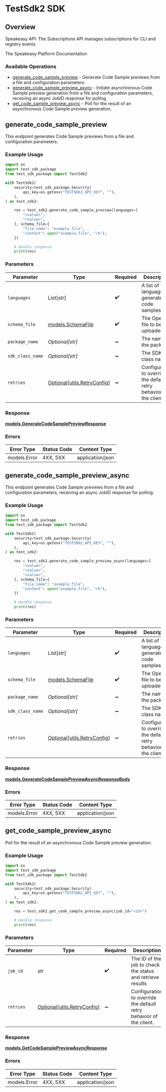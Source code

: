 # TestSdk2 SDK

## Overview

Speakeasy API: The Subscriptions API manages subscriptions for CLI and registry events

The Speakeasy Platform Documentation
</docs>

### Available Operations

* [generate_code_sample_preview](#generate_code_sample_preview) - Generate Code Sample previews from a file and configuration parameters.
* [generate_code_sample_preview_async](#generate_code_sample_preview_async) - Initiate asynchronous Code Sample preview generation from a file and configuration parameters, receiving an async JobID response for polling.
* [get_code_sample_preview_async](#get_code_sample_preview_async) - Poll for the result of an asynchronous Code Sample preview generation.

## generate_code_sample_preview

This endpoint generates Code Sample previews from a file and configuration parameters.

### Example Usage

```python
import os
import test_sdk_package
from test_sdk_package import TestSdk2

with TestSdk2(
    security=test_sdk_package.Security(
        api_key=os.getenv("TESTSDK2_API_KEY", ""),
    ),
) as test_sdk2:

    res = test_sdk2.generate_code_sample_preview(languages=[
        "<value>",
        "<value>",
    ], schema_file={
        "file_name": "example.file",
        "content": open("example.file", "rb"),
    })

    # Handle response
    print(res)

```

### Parameters

| Parameter                                                           | Type                                                                | Required                                                            | Description                                                         |
| ------------------------------------------------------------------- | ------------------------------------------------------------------- | ------------------------------------------------------------------- | ------------------------------------------------------------------- |
| `languages`                                                         | List[*str*]                                                         | :heavy_check_mark:                                                  | A list of languages to generate code samples for                    |
| `schema_file`                                                       | [models.SchemaFile](../../models/schemafile.md)                     | :heavy_check_mark:                                                  | The OpenAPI file to be uploaded                                     |
| `package_name`                                                      | *Optional[str]*                                                     | :heavy_minus_sign:                                                  | The name of the package                                             |
| `sdk_class_name`                                                    | *Optional[str]*                                                     | :heavy_minus_sign:                                                  | The SDK class name                                                  |
| `retries`                                                           | [Optional[utils.RetryConfig]](../../models/utils/retryconfig.md)    | :heavy_minus_sign:                                                  | Configuration to override the default retry behavior of the client. |

### Response

**[models.GenerateCodeSamplePreviewResponse](../../models/generatecodesamplepreviewresponse.md)**

### Errors

| Error Type       | Status Code      | Content Type     |
| ---------------- | ---------------- | ---------------- |
| models.Error     | 4XX, 5XX         | application/json |

## generate_code_sample_preview_async

This endpoint generates Code Sample previews from a file and configuration parameters, receiving an async JobID response for polling.

### Example Usage

```python
import os
import test_sdk_package
from test_sdk_package import TestSdk2

with TestSdk2(
    security=test_sdk_package.Security(
        api_key=os.getenv("TESTSDK2_API_KEY", ""),
    ),
) as test_sdk2:

    res = test_sdk2.generate_code_sample_preview_async(languages=[
        "<value>",
        "<value>",
        "<value>",
    ], schema_file={
        "file_name": "example.file",
        "content": open("example.file", "rb"),
    })

    # Handle response
    print(res)

```

### Parameters

| Parameter                                                           | Type                                                                | Required                                                            | Description                                                         |
| ------------------------------------------------------------------- | ------------------------------------------------------------------- | ------------------------------------------------------------------- | ------------------------------------------------------------------- |
| `languages`                                                         | List[*str*]                                                         | :heavy_check_mark:                                                  | A list of languages to generate code samples for                    |
| `schema_file`                                                       | [models.SchemaFile](../../models/schemafile.md)                     | :heavy_check_mark:                                                  | The OpenAPI file to be uploaded                                     |
| `package_name`                                                      | *Optional[str]*                                                     | :heavy_minus_sign:                                                  | The name of the package                                             |
| `sdk_class_name`                                                    | *Optional[str]*                                                     | :heavy_minus_sign:                                                  | The SDK class name                                                  |
| `retries`                                                           | [Optional[utils.RetryConfig]](../../models/utils/retryconfig.md)    | :heavy_minus_sign:                                                  | Configuration to override the default retry behavior of the client. |

### Response

**[models.GenerateCodeSamplePreviewAsyncResponseBody](../../models/generatecodesamplepreviewasyncresponsebody.md)**

### Errors

| Error Type       | Status Code      | Content Type     |
| ---------------- | ---------------- | ---------------- |
| models.Error     | 4XX, 5XX         | application/json |

## get_code_sample_preview_async

Poll for the result of an asynchronous Code Sample preview generation.

### Example Usage

```python
import os
import test_sdk_package
from test_sdk_package import TestSdk2

with TestSdk2(
    security=test_sdk_package.Security(
        api_key=os.getenv("TESTSDK2_API_KEY", ""),
    ),
) as test_sdk2:

    res = test_sdk2.get_code_sample_preview_async(job_id="<id>")

    # Handle response
    print(res)

```

### Parameters

| Parameter                                                           | Type                                                                | Required                                                            | Description                                                         |
| ------------------------------------------------------------------- | ------------------------------------------------------------------- | ------------------------------------------------------------------- | ------------------------------------------------------------------- |
| `job_id`                                                            | *str*                                                               | :heavy_check_mark:                                                  | The ID of the job to check the status and retrieve results          |
| `retries`                                                           | [Optional[utils.RetryConfig]](../../models/utils/retryconfig.md)    | :heavy_minus_sign:                                                  | Configuration to override the default retry behavior of the client. |

### Response

**[models.GetCodeSamplePreviewAsyncResponse](../../models/getcodesamplepreviewasyncresponse.md)**

### Errors

| Error Type       | Status Code      | Content Type     |
| ---------------- | ---------------- | ---------------- |
| models.Error     | 4XX, 5XX         | application/json |